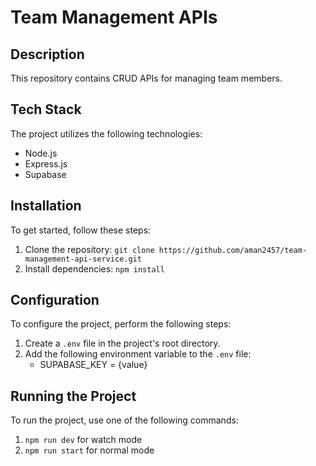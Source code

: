 # Team Management APIs

## Description

This repository contains CRUD APIs for managing team members.

## Tech Stack

The project utilizes the following technologies:

- Node.js
- Express.js
- Supabase

## Installation

To get started, follow these steps:

1. Clone the repository: `git clone https://github.com/aman2457/team-management-api-service.git`
2. Install dependencies: `npm install`

## Configuration

To configure the project, perform the following steps:

1. Create a `.env` file in the project's root directory.
2. Add the following environment variable to the `.env` file:
    - SUPABASE_KEY = {value}

## Running the Project

To run the project, use one of the following commands:

1. `npm run dev` for watch mode
2. `npm run start` for normal mode
